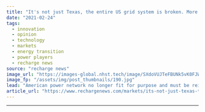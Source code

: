 ```yaml
---
title: "It's not just Texas, the entire US grid system is broken. More will die if it's not redesigned"
date: "2021-02-24"
tags: 
  - innovation
  - opinion
  - technology
  - markets
  - energy transition
  - power players
  - recharge news
source: "recharge news"
image_url: "https://images-global.nhst.tech/image/SXdoVUJTeFBUNk5vK0FJWkd2VmhIbG5hS1Q0QThPNFg3RWczR1llcDNoOD0=/nhst/binary/5e603ed234d8309c21ab78bc6890bee7"
image_fp: "/assets/img/post_thumbnails/190.jpg"
lead: "American power network no longer fit for purpose and must be reimagined from scratch, writes Jereme Kent"
article_url: "https://www.rechargenews.com/markets/its-not-just-texas-the-entire-us-grid-system-is-broken-more-will-die-if-its-not-redesigned/2-1-969641"
---
```


---
